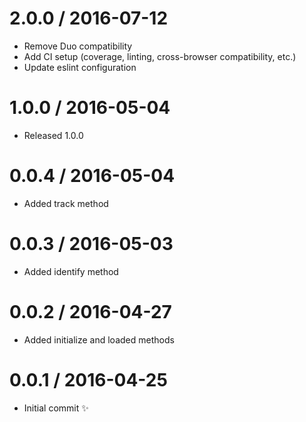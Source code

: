 2.0.0 / 2016-07-12
==================

  * Remove Duo compatibility
  * Add CI setup (coverage, linting, cross-browser compatibility, etc.)
  * Update eslint configuration

1.0.0 / 2016-05-04
==================

  * Released 1.0.0

0.0.4 / 2016-05-04
==================

  * Added track method

0.0.3 / 2016-05-03
==================

  * Added identify method

0.0.2 / 2016-04-27
==================

  * Added initialize and loaded methods

0.0.1 / 2016-04-25
==================

  * Initial commit :sparkles:
